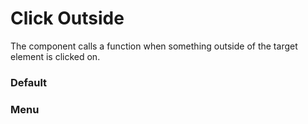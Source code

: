 # Click Outside

The component calls a function when something outside of the target element is clicked on.

<Playground />

<Usage />

<Api />

<GlobalConfig />

<Examples />

### Default

<Example value="default" />

### Menu

<Example value="menu" />

<Checklist 
    accessibility={false}
    bidirectionality={false}
    cssParts={false}
    cssVariables={false}
    documentation={false}
    examples={false}
    events={false}
    keyboard={false}
    methods={false}
    playground={false}
    properties={false}
    skeleton={false}
    slots={false}
/>

<LastModified />
